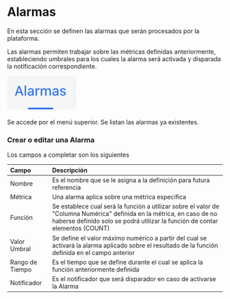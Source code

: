 # Alarmas

En esta sección se definen las alarmas que serán procesados por la plataforma.​

Las alarmas permiten trabajar sobre las métricas definidas anteriormente, estableciendo umbrales para los cuales la alarma será activada y disparada la notificación correspondiente.

![](../.gitbook/assets/image%20%2810%29.png)

Se accede por el menú superior. Se listan las alarmas ya existentes.‌

### Crear o editar una Alarma <a id="crear-o-editar-una-definicion-de-evento"></a>

‌Los campos a completar son los siguientes

| Campo | Descripción |
| :--- | :--- |
| Nombre | Es el nombre que se le asigna a la definición para futura referencia |
| Métrica | Una alarma aplica sobre una métrica específica |
| Función | Se establece cual será la función a utilizar sobre el valor de "Columna Numérica" definida en la métrica, en caso de no haberse definido solo se podrá utilizar la función de contar elementos \(COUNT\) |
| Valor Umbral | Se define el valor máximo numérico a partir del cual se activará la alarma aplicado sobre el resultado de la función definida en el campo anterior |
| Rango de Tiempo | Es el tiempo que se define durante el cual se aplica la función anteriormente definida |
| Notificador | Es el notificador que será disparador en caso de activarse la Alarma |

